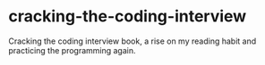 # cracking-the-coding-interview
Cracking the coding interview book, a rise on my reading habit and practicing the programming again.

